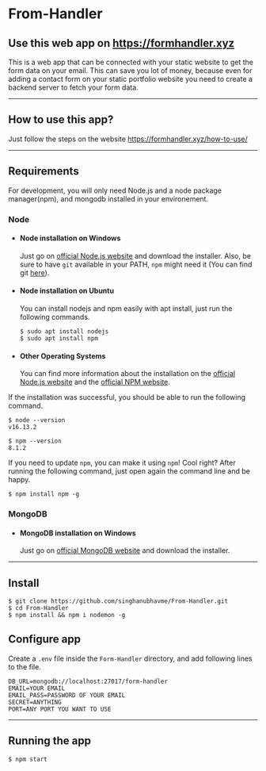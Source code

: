 # From-Handler
## Use this web app on https://formhandler.xyz

This is a web app that can be connected with your static website to get the form data on your email. This can save you lot of money, because even for adding a contact form on your static portfolio website you need to create a backend server to fetch your form data.

---
## How to use this app?

Just follow the steps on the website https://formhandler.xyz/how-to-use/

---

## Requirements

For development, you will only need Node.js and a node package manager(npm), and mongodb installed in your environement.

### Node
- #### Node installation on Windows

  Just go on [official Node.js website](https://nodejs.org/) and download the installer.
Also, be sure to have `git` available in your PATH, `npm` might need it (You can find git [here](https://git-scm.com/)).

- #### Node installation on Ubuntu

  You can install nodejs and npm easily with apt install, just run the following commands.

      $ sudo apt install nodejs
      $ sudo apt install npm

- #### Other Operating Systems
  You can find more information about the installation on the [official Node.js website](https://nodejs.org/) and the [official NPM website](https://npmjs.org/).

If the installation was successful, you should be able to run the following command.

    $ node --version
    v16.13.2

    $ npm --version
    8.1.2

If you need to update `npm`, you can make it using `npm`! Cool right? After running the following command, just open again the command line and be happy.

    $ npm install npm -g

### MongoDB
- #### MongoDB installation on Windows

  Just go on [official MongoDB website](https://www.mongodb.com/try/download/community) and download the installer.

---

## Install

    $ git clone https://github.com/singhanubhavme/From-Handler.git
    $ cd From-Handler
    $ npm install && npm i nodemon -g

## Configure app

Create a `.env` file inside the `Form-Handler` directory, and add following lines to the file.

~~~~
DB_URL=mongodb://localhost:27017/form-handler
EMAIL=YOUR EMAIL
EMAIL_PASS=PASSWORD OF YOUR EMAIL
SECRET=ANYTHING
PORT=ANY PORT YOU WANT TO USE
~~~~

---

## Running the app

    $ npm start
